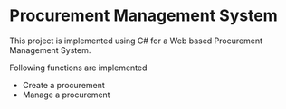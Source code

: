 # Procurement Management System

This project is implemented using C# for a Web based Procurement Management System.

Following functions are implemented
* Create a procurement 
* Manage a procurement
